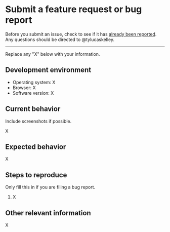 # Submit a feature request or bug report

Before you submit an issue, check to see if it has [already been reported][1].
Any questions should be directed to @tylucaskelley.

---

Replace any "X" below with your information.

## Development environment

- Operating system: X
- Browser: X
- Software version: X

## Current behavior

Include screenshots if possible.

X

## Expected behavior

X

## Steps to reproduce

Only fill this in if you are filing a bug report.

1. X

## Other relevant information

X

[1]: https://github.com/tylucaskelley/dotfiles/issues
